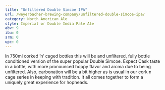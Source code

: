 ```yaml
---
title: "Unfiltered Double Simcoe IPA"
url: /weyerbacher-brewing-company/unfiltered-double-simcoe-ipa/
category: North American Ale
style: Imperial or Double India Pale Ale
abv: 9
ibu: 0
srm: 0
upc: 0
---
```

In 750ml corked ’n’ caged bottles this will be and unfiltered, fully bottle conditioned version of the super popular Double Simcoe. Expect Cask taste in a bottle, with more pronounced hoppy flavor and aroma due to being unfiltered. Also, carbonation will be a bit higher as is usual in our cork n cage series in keeping with tradition. It all comes together to form a uniquely great experience for hopheads.
